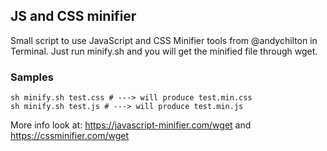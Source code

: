 ## JS and CSS minifier

Small script to use JavaScript and CSS Minifier tools from @andychilton in Terminal.
Just run minify.sh <name-of-the-file> and you will get the minified file through wget.

### Samples

```
sh minify.sh test.css # ---> will produce test.min.css
sh minify.sh test.js # ---> will produce test.min.js
```

More info look at: https://javascript-minifier.com/wget and https://cssminifier.com/wget

